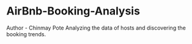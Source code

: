 # AirBnb-Booking-Analysis
Author - Chinmay Pote
Analyzing the data of hosts and discovering the booking trends. 
